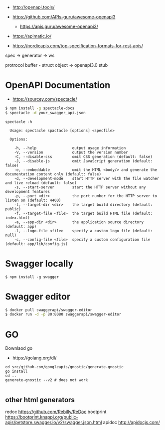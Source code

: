 * <http://openapi.tools/>
* <https://github.com/APIs-guru/awesome-openapi3>
	* <https://apis.guru/awesome-openapi3/>


* <https://apimatic.io/>


* <https://nordicapis.com/top-specification-formats-for-rest-apis/>

spec -> generator -> ws

protrocol buffer - struct object
   -> openapi3.0 stub 
   
   
# 
# OpenAPI Documentation 

* <https://sourcey.com/spectacle/>

```bash
$ npm install -g spectacle-docs
$ spectacle -d your_swagger_api.json
```

```
spectacle -h

  Usage: spectacle spactacle [options] <specfile>

  Options:

    -h, --help                output usage information
    -V, --version             output the version number
    -C, --disable-css         omit CSS generation (default: false)
    -J, --disable-js          omit JavaScript generation (default: false)
    -e, --embeddable          omit the HTML <body/> and generate the documentation content only (default: false)
    -d, --development-mode    start HTTP server with the file watcher and live reload (default: false)
    -s, --start-server        start the HTTP server without any development features
    -p, --port <dir>          the port number for the HTTP server to listen on (default: 4400)
    -t, --target-dir <dir>    the target build directory (default: public)
    -f, --target-file <file>  the target build HTML file (default: index.html)
    -a, --app-dir <dir>       the application source directory (default: app)
    -l, --logo-file <file>    specify a custom logo file (default: null)
    -c, --config-file <file>  specify a custom configuration file (default: app/lib/config.js)
```

# Swagger locally

```
$ npm install -g swagger
```

# Swagger editor

```bash
$ docker pull swaggerapi/swagger-editor
$ docker run -d -p 80:8080 swaggerapi/swagger-editor
```


# GO

Downlaod go

* <https://golang.org/dl/>
```
cd src/github.com/googleapis/gnostic/generate-gnostic
go install
cd ..
generate-gnostic --v2 # does not work 
 
```


## other html generators

redoc <https://github.com/Rebilly/ReDoc>
bootprint <https://bootprint.knappi.org/public-apis/petstore.swagger.io/v2/swagger.json.html>
apidoc <http://apidocjs.com/>